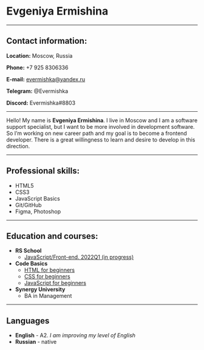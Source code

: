 # **Evgeniya Ermishina**

---

## **Contact information:**[](https://evermishka.github.io/rsschool-cv/cv#contact-information)

**Location:** Moscow, Russia

**Phone:** +7 925 8306336

**E-mail:** evermishka@yandex.ru

**Telegram:** @Evermishka

**Discord:** Evermishka#8803

---

Hello! My name is **Evgeniya Ermishina**. I live in Moscow and I am a software support specialist, but I want to be more involved in development software. So I’m working on new career path and my goal is to become a frontend developer. There is a great willingness to learn and desire to develop in this direction.

---

## **Professional skills:**[](https://evermishka.github.io/rsschool-cv/cv#professional-skills)

-   HTML5
-   CSS3
-   JavaScript Basics
-   Git/GitHub
-   Figma, Photoshop

---

## **Education and courses:**[](https://evermishka.github.io/rsschool-cv/cv#education-and-courses)

-   **RS School**
    -   [JavaScript/Front-end. 2022Q1 (in progress)](https://github.com/rolling-scopes-school/tasks/tree/master/stage1)
-   **Code Basics**
    -   [HTML for beginners](https://code-basics.com/languages/html)
    -   [CSS for beginners](https://code-basics.com/languages/css)
    -   [JavaScript for beginners](https://code-basics.com/languages/javascript)
-   **Synergy University**
    -   BA in Management

---

## **Languages**[](https://evermishka.github.io/rsschool-cv/cv#languages)

-   **English** - A2. _I am improving my level of English_
-   **Russian** - native